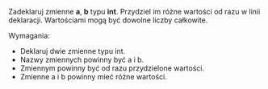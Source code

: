 Zadeklaruj zmienne **a**, **b** typu **int**.
Przydziel im różne wartości od razu w linii deklaracji.
Wartościami mogą być dowolne liczby całkowite.

Wymagania:

- Deklaruj dwie zmienne typu int.
- Nazwy zmiennych powinny być a i b.
- Zmiennym powinny być od razu przydzielone wartości.
- Zmienne a i b powinny mieć różne wartości.


